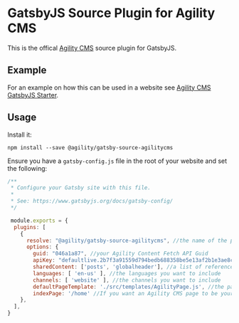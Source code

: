 # GatsbyJS Source Plugin for Agility CMS
This is the offical [Agility CMS](https://agilitycms.com) source plugin for GatsbyJS.

## Example
For an example on how this can be used in a website see [Agility CMS GatsbyJS Starter](https://github.com/agility/agility-gatsby-starter).

## Usage
Install it:
```
npm install --save @agility/gatsby-source-agilitycms
```

Ensure you have a `gatsby-config.js` file in the root of your website and set the following:
```javascript
/**
 * Configure your Gatsby site with this file.
 *
 * See: https://www.gatsbyjs.org/docs/gatsby-config/
 */

 module.exports = {
  plugins: [
    {
      resolve: "@agility/gatsby-source-agilitycms", //the name of the plugin
      options: {
        guid: "046a1a87", //your Agility Content Fetch API Guid
        apiKey: "defaultlive.2b7f3a91559d794bedb688358be5e13af2b1e3ae8cd39e8ed2433bbef5d8d6ac", //your Agility Content Fetch API Key
        sharedContent: ['posts', 'globalheader'], //a list of reference names you want to include in your GraphQL store
        languages: [ 'en-us' ], //the languages you want to include
        channels: [ 'website' ], //the channels you want to include
        defaultPageTemplate: './src/templates/AgilityPage.js', //the page template that will be used to render Agility CMS pages
        indexPage: '/home' //If you want an Agility CMS page to be your home page (i.e. '/home' to be used as '/'), set the page path here
    },
  ],
}
```
